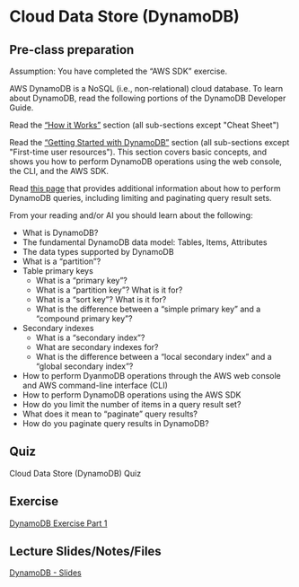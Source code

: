 # Cloud Data Store (DynamoDB)

## Pre-class preparation
  
Assumption: You have completed the “AWS SDK” exercise.                

AWS DynamoDB is a NoSQL (i.e., non-relational) cloud database. To learn about DynamoDB, read the following portions of the DynamoDB Developer Guide.

Read the [“How it Works”](https://docs.aws.amazon.com/amazondynamodb/latest/developerguide/HowItWorks.html) section (all sub-sections except "Cheat Sheet")

Read the [“Getting Started with DynamoDB”](https://docs.aws.amazon.com/amazondynamodb/latest/developerguide/GettingStartedDynamoDB.html) section (all sub-sections except "First-time user resources").  This section covers basic concepts, and shows you how to perform DynamoDB operations using the web console, the CLI, and the AWS SDK.

Read [this page](https://docs.aws.amazon.com/amazondynamodb/latest/developerguide/Query.html) that provides additional information about how to perform DynamoDB queries, including limiting and paginating query result sets.

From your reading and/or AI you should learn about the following:

- What is DynamoDB?
- The fundamental DynamoDB data model: Tables, Items, Attributes
- The data types supported by DynamoDB
- What is a “partition”?
- Table primary keys
    - What is a “primary key”?
    - What is a “partition key”?  What is it for?
    - What is a “sort key”?  What is it for?
    - What is the difference between a “simple primary key” and a “compound primary key”?
- Secondary indexes
    - What is a “secondary index”?
    - What are secondary indexes for?
    - What is the difference between a “local secondary index” and a “global secondary index”?
- How to perform DyanmoDB operations through the AWS web console and AWS command-line interface (CLI)
- How to perform DynamoDB operations using the AWS SDK
- How do you limit the number of items in a query result set?
- What does it mean to “paginate” query results?
- How do you paginate query results in DynamoDB?

## Quiz

Cloud Data Store (DynamoDB) Quiz

## Exercise

[DynamoDB Exercise Part 1](dynamodb-exercise-1.md)

## Lecture Slides/Notes/Files

[DynamoDB - Slides](https://docs.google.com/presentation/d/1QqtWaNEVIyvOOg4KKSuwt4ebxJRJjHrn/)
